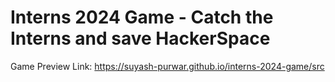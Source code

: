 # Interns 2024 Game - Catch the Interns and save HackerSpace

Game Preview Link: https://suyash-purwar.github.io/interns-2024-game/src
